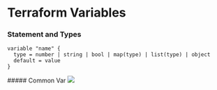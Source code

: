# Terraform Variables

### Statement and Types

```
variable "name" {
  type = number | string | bool | map(type) | list(type) | object
  default = value
}

``` 

##### Common Var
<image src="https://github.com/lpcalisi/cloudsec-workshop-iac/tree/master/terraform/0_variables/gif/common_var.gif">

